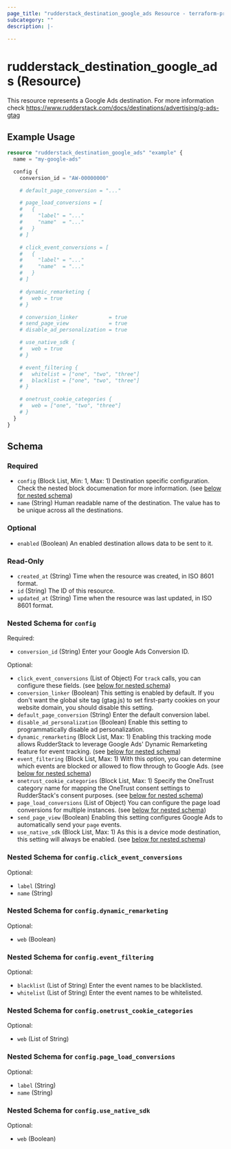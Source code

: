 ```yaml
---
page_title: "rudderstack_destination_google_ads Resource - terraform-provider-rudderstack"
subcategory: ""
description: |-
  
---
```


# rudderstack_destination_google_ads (Resource)

This resource represents a Google Ads destination. For more information check 
https://www.rudderstack.com/docs/destinations/advertising/g-ads-gtag

## Example Usage

```terraform
resource "rudderstack_destination_google_ads" "example" {
  name = "my-google-ads"

  config {
    conversion_id = "AW-00000000"

    # default_page_conversion = "..."

    # page_load_conversions = [
    #   {
    #     "label" = "..."
    #     "name"  = "..."
    #   }
    # ]

    # click_event_conversions = [
    #   {
    #     "label" = "..."
    #     "name"  = "..."
    #   }
    # ]

    # dynamic_remarketing {
    #   web = true
    # }

    # conversion_linker          = true
    # send_page_view             = true
    # disable_ad_personalization = true

    # use_native_sdk {
    #   web = true
    # }

    # event_filtering {
    #   whitelist = ["one", "two", "three"]
    #   blacklist = ["one", "two", "three"]
    # }

    # onetrust_cookie_categories {
    #   web = ["one", "two", "three"]
    # }
  }
}
```

<!-- schema generated by tfplugindocs -->
## Schema

### Required

- `config` (Block List, Min: 1, Max: 1) Destination specific configuration. Check the nested block documenation for more information. (see [below for nested schema](#nestedblock--config))
- `name` (String) Human readable name of the destination. The value has to be unique across all the destinations.

### Optional

- `enabled` (Boolean) An enabled destination allows data to be sent to it.

### Read-Only

- `created_at` (String) Time when the resource was created, in ISO 8601 format.
- `id` (String) The ID of this resource.
- `updated_at` (String) Time when the resource was last updated, in ISO 8601 format.

<a id="nestedblock--config"></a>
### Nested Schema for `config`

Required:

- `conversion_id` (String) Enter your Google Ads Conversion ID.

Optional:

- `click_event_conversions` (List of Object) For `track` calls, you can configure these fields. (see [below for nested schema](#nestedatt--config--click_event_conversions))
- `conversion_linker` (Boolean) This setting is enabled by default. If you don't want the global site tag (gtag.js) to set first-party cookies on your website domain, you should disable this setting.
- `default_page_conversion` (String) Enter the default conversion label.
- `disable_ad_personalization` (Boolean) Enable this setting to programmatically disable ad personalization.
- `dynamic_remarketing` (Block List, Max: 1) Enabling this tracking mode allows RudderStack to leverage Google Ads' Dynamic Remarketing feature for event tracking. (see [below for nested schema](#nestedblock--config--dynamic_remarketing))
- `event_filtering` (Block List, Max: 1) With this option, you can determine which events are blocked or allowed to flow through to Google Ads. (see [below for nested schema](#nestedblock--config--event_filtering))
- `onetrust_cookie_categories` (Block List, Max: 1) Specify the OneTrust category name for mapping the OneTrust consent settings to RudderStack's consent purposes. (see [below for nested schema](#nestedblock--config--onetrust_cookie_categories))
- `page_load_conversions` (List of Object) You can configure the page load conversions for multiple instances. (see [below for nested schema](#nestedatt--config--page_load_conversions))
- `send_page_view` (Boolean) Enabling this setting configures Google Ads to automatically send your `page` events.
- `use_native_sdk` (Block List, Max: 1) As this is a device mode destination, this setting will always be enabled. (see [below for nested schema](#nestedblock--config--use_native_sdk))

<a id="nestedatt--config--click_event_conversions"></a>
### Nested Schema for `config.click_event_conversions`

Optional:

- `label` (String)
- `name` (String)


<a id="nestedblock--config--dynamic_remarketing"></a>
### Nested Schema for `config.dynamic_remarketing`

Optional:

- `web` (Boolean)


<a id="nestedblock--config--event_filtering"></a>
### Nested Schema for `config.event_filtering`

Optional:

- `blacklist` (List of String) Enter the event names to be blacklisted.
- `whitelist` (List of String) Enter the event names to be whitelisted.


<a id="nestedblock--config--onetrust_cookie_categories"></a>
### Nested Schema for `config.onetrust_cookie_categories`

Optional:

- `web` (List of String)


<a id="nestedatt--config--page_load_conversions"></a>
### Nested Schema for `config.page_load_conversions`

Optional:

- `label` (String)
- `name` (String)


<a id="nestedblock--config--use_native_sdk"></a>
### Nested Schema for `config.use_native_sdk`

Optional:

- `web` (Boolean)
